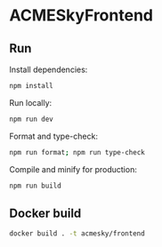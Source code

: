 # ACMESkyFrontend

## Run

Install dependencies:

```sh
npm install
```

Run locally:

```sh
npm run dev
```

Format and type-check:

```sh
npm run format; npm run type-check
```

Compile and minify for production:

```sh
npm run build
```

## Docker build

```bash
docker build . -t acmesky/frontend
```
